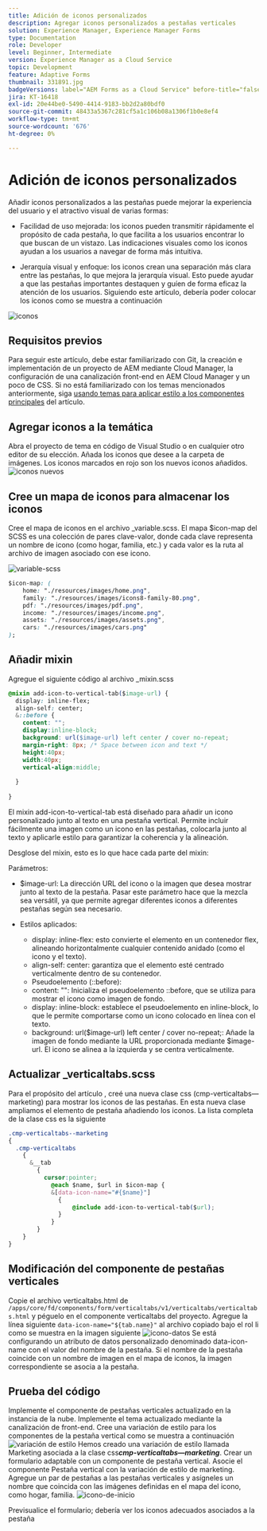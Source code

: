 ```yaml
---
title: Adición de iconos personalizados
description: Agregar iconos personalizados a pestañas verticales
solution: Experience Manager, Experience Manager Forms
type: Documentation
role: Developer
level: Beginner, Intermediate
version: Experience Manager as a Cloud Service
topic: Development
feature: Adaptive Forms
thumbnail: 331891.jpg
badgeVersions: label="AEM Forms as a Cloud Service" before-title="false"
jira: KT-16418
exl-id: 20e44be0-5490-4414-9183-bb2d2a80bdf0
source-git-commit: 48433a5367c281cf5a1c106b08a1306f1b0e8ef4
workflow-type: tm+mt
source-wordcount: '676'
ht-degree: 0%

---
```


# Adición de iconos personalizados

Añadir iconos personalizados a las pestañas puede mejorar la experiencia del usuario y el atractivo visual de varias formas:

* Facilidad de uso mejorada: los iconos pueden transmitir rápidamente el propósito de cada pestaña, lo que facilita a los usuarios encontrar lo que buscan de un vistazo. Las indicaciones visuales como los iconos ayudan a los usuarios a navegar de forma más intuitiva.

* Jerarquía visual y enfoque: los iconos crean una separación más clara entre las pestañas, lo que mejora la jerarquía visual. Esto puede ayudar a que las pestañas importantes destaquen y guíen de forma eficaz la atención de los usuarios.
Siguiendo este artículo, debería poder colocar los iconos como se muestra a continuación

![iconos](assets/icons.png)

## Requisitos previos

Para seguir este artículo, debe estar familiarizado con Git, la creación e implementación de un proyecto de AEM mediante Cloud Manager, la configuración de una canalización front-end en AEM Cloud Manager y un poco de CSS. Si no está familiarizado con los temas mencionados anteriormente, siga [usando temas para aplicar estilo a los componentes principales](https://experienceleague.adobe.com/en/docs/experience-manager-cloud-service/content/forms/adaptive-forms-authoring/authoring-adaptive-forms-core-components/create-an-adaptive-form-on-forms-cs/using-themes-in-core-components#rename-env-file-theme-folder) del artículo.

## Agregar iconos a la temática

Abra el proyecto de tema en código de Visual Studio o en cualquier otro editor de su elección.
Añada los iconos que desee a la carpeta de imágenes.
Los iconos marcados en rojo son los nuevos iconos añadidos.
![iconos nuevos](assets/newicons.png)

## Cree un mapa de iconos para almacenar los iconos

Cree el mapa de iconos en el archivo _variable.scss. El mapa $icon-map del SCSS es una colección de pares clave-valor, donde cada clave representa un nombre de icono (como hogar, familia, etc.) y cada valor es la ruta al archivo de imagen asociado con ese icono.

![variable-scss](assets/variable_scss.png)

```css
$icon-map: (
    home: "./resources/images/home.png",
    family: "./resources/images/icons8-family-80.png",
    pdf: "./resources/images/pdf.png",
    income: "./resources/images/income.png",
    assets: "./resources/images/assets.png",
    cars: "./resources/images/cars.png"
);
```

## Añadir mixin

Agregue el siguiente código al archivo _mixin.scss

```css
@mixin add-icon-to-vertical-tab($image-url) {
  display: inline-flex;
  align-self: center;
  &::before {
    content: "";
    display:inline-block;
    background: url($image-url) left center / cover no-repeat;
    margin-right: 8px; /* Space between icon and text */
    height:40px;
    width:40px;
    vertical-align:middle;
    
  }
  
}
```

El mixin add-icon-to-vertical-tab está diseñado para añadir un icono personalizado junto al texto en una pestaña vertical. Permite incluir fácilmente una imagen como un icono en las pestañas, colocarla junto al texto y aplicarle estilo para garantizar la coherencia y la alineación.

Desglose del mixin, esto es lo que hace cada parte del mixin:

Parámetros:

* $image-url: La dirección URL del icono o la imagen que desea mostrar junto al texto de la pestaña. Pasar este parámetro hace que la mezcla sea versátil, ya que permite agregar diferentes iconos a diferentes pestañas según sea necesario.

* Estilos aplicados:

   * display: inline-flex: esto convierte el elemento en un contenedor flex, alineando horizontalmente cualquier contenido anidado (como el icono y el texto).
   * align-self: center: garantiza que el elemento esté centrado verticalmente dentro de su contenedor.
   * Pseudoelemento (::before):
   * content: &quot;&quot;: Inicializa el pseudoelemento ::before, que se utiliza para mostrar el icono como imagen de fondo.
   * display: inline-block: establece el pseudoelemento en inline-block, lo que le permite comportarse como un icono colocado en línea con el texto.
   * background: url($image-url) left center / cover no-repeat;: Añade la imagen de fondo mediante la URL proporcionada mediante $image-url. El icono se alinea a la izquierda y se centra verticalmente.

## Actualizar _verticaltabs.scss

Para el propósito del artículo , creé una nueva clase css (cmp-verticaltabs—marketing) para mostrar los iconos de las pestañas. En esta nueva clase ampliamos el elemento de pestaña añadiendo los iconos. La lista completa de la clase css es la siguiente

```css
.cmp-verticaltabs--marketing
{
  .cmp-verticaltabs
    {
      &__tab 
        {
          cursor:pointer;
            @each $name, $url in $icon-map {
            &[data-icon-name="#{$name}"]
              {
                  @include add-icon-to-vertical-tab($url);
              }
            }
        }
    }
}
```

## Modificación del componente de pestañas verticales

Copie el archivo verticaltabs.html de ```/apps/core/fd/components/form/verticaltabs/v1/verticaltabs/verticaltabs.html``` y péguelo en el componente verticaltabs del proyecto. Agregue la línea siguiente ```data-icon-name="${tab.name}"``` al archivo copiado bajo el rol li como se muestra en la imagen siguiente
![icono-datos](assets/data-icons.png)
Se está configurando un atributo de datos personalizado denominado data-icon-name con el valor del nombre de la pestaña. Si el nombre de la pestaña coincide con un nombre de imagen en el mapa de iconos, la imagen correspondiente se asocia a la pestaña.



## Prueba del código

Implemente el componente de pestañas verticales actualizado en la instancia de la nube.
Implemente el tema actualizado mediante la canalización de front-end.
Cree una variación de estilo para los componentes de la pestaña vertical como se muestra a continuación
![variación de estilo](assets/verticaltab-style-variation.png)
Hemos creado una variación de estilo llamada Marketing asociada a la clase css _&#x200B;**cmp-verticaltabs—marketing**&#x200B;_.
Crear un formulario adaptable con un componente de pestaña vertical. Asocie el componente Pestaña vertical con la variación de estilo de marketing.
Agregue un par de pestañas a las pestañas verticales y asígneles un nombre que coincida con las imágenes definidas en el mapa del icono, como hogar, familia.
![icono-de-inicio](assets/tab-name.png)

Previsualice el formulario; debería ver los iconos adecuados asociados a la pestaña

